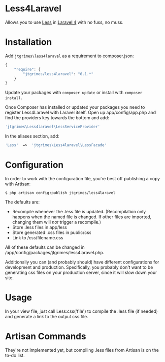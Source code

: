 Less4Laravel
============

Allows you to use [Less](http://lesscss.org//) in [Laravel 4](http://laravel.com/) with
no fuss, no muss.

Installation
============

Add `jtgrimes\less4laravel` as a requirement to composer.json:

```javascript
{
    "require": {
        "jtgrimes/less4laravel": "0.1.*"
    }
}
```

Update your packages with `composer update` or install with `composer install`.

Once Composer has installed or updated your packages you need to register 
Less4Laravel with Laravel itself. Open up app/config/app.php and 
find the providers key towards the bottom and add:

```php
'jtgrimes\Less4laravel\LessServiceProvider'
```

In the aliases section, add:

```php
'Less'	=>	'jtgrimes\Less4laravel\LessFacade'
```

Configuration
=============

In order to work with the configuration file, you're best off publishing a copy
with Artisan:

```
$ php artisan config:publish jtgrimes/less4laravel
```

The defaults are:
* Recompile whenever the .less file is updated.  (Recompilation only happens when the
named file is changed.  If other files are imported, changing them will *not* trigger
a recompile.)
* Store .less files in app/less
* Store generated .css files in public/css
* Link to /css/filename.css

All of these defaults can be changed in /app/config/packages/jtgrimes/less4laravel.php.

Additionally you can (and probably should) have different configurations for development 
and production.  Specifically, you probably don't want to be generating css files on
your production server, since it will slow down your site.


Usage
=====

In your view file, just call Less:css('file') to compile the .less file (if needed)
and generate a link to the output css file.



Artisan Commands
================

They're not implemented yet, but compiling .less files from Artisan is on the to-do 
list.

